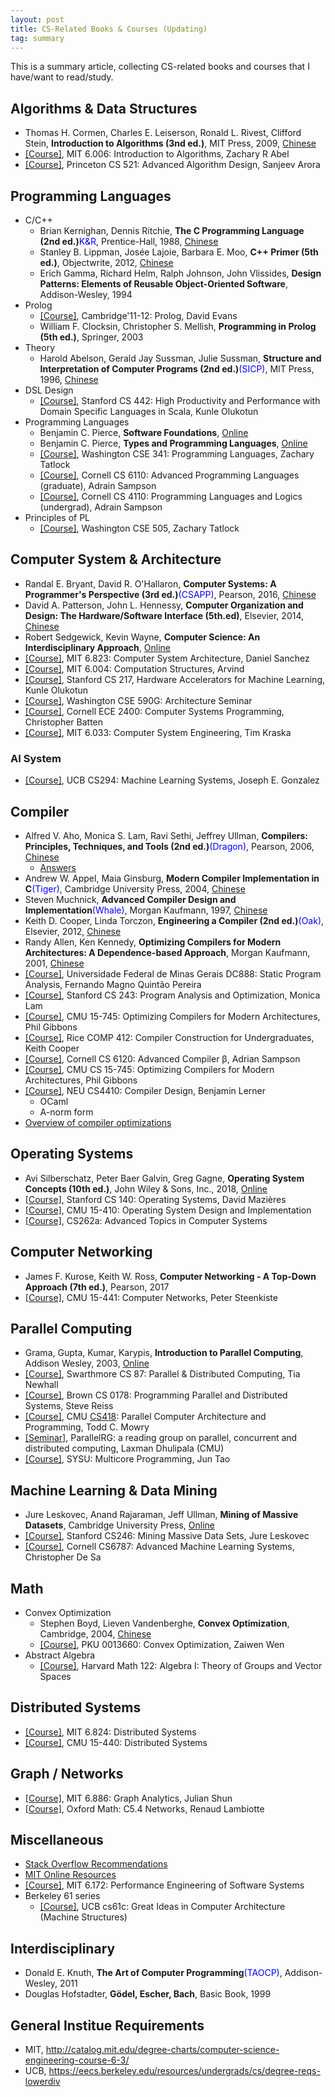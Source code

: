 ```yaml
---
layout: post
title: CS-Related Books & Courses (Updating)
tag: summary
---
```


This is a summary article, collecting CS-related books and courses that I have/want to read/study.

<!--more-->

## Algorithms & Data Structures
* Thomas H. Cormen, Charles E. Leiserson, Ronald L. Rivest, Clifford Stein, **Introduction to Algorithms (3nd ed.)**, MIT Press, 2009, [Chinese](https://book.douban.com/subject/20432061/)
* [[Course]](https://learning-modules.mit.edu/materials/index.html?uuid=/course/6/fa18/6.006#materials), MIT 6.006: Introduction to Algorithms, Zachary R Abel
* [[Course]](http://www.cs.princeton.edu/courses/archive/fall14/cos521/), Princeton CS 521: Advanced Algorithm Design, Sanjeev Arora

## Programming Languages
* C/C++
	-  Brian Kernighan, Dennis Ritchie, **The C Programming Language (2nd ed.)**<font color="blue">K&R</font>, Prentice-Hall, 1988, [Chinese](https://book.douban.com/subject/1139336/)
	- Stanley B. Lippman, Josée Lajoie, Barbara E. Moo, **C++ Primer (5th ed.)**, Objectwrite, 2012, [Chinese](https://book.douban.com/subject/25708312/)
	- Erich Gamma, Richard Helm, Ralph Johnson, John Vlissides, **Design Patterns: Elements of Reusable Object-Oriented Software**, Addison-Wesley, 1994
* Prolog
	- [[Course]](https://www.cl.cam.ac.uk/teaching/1112/Prolog/materials.html), Cambridge'11-12: Prolog, David Evans
	- William F. Clocksin, Christopher S. Mellish, **Programming in Prolog (5th ed.)**, Springer, 2003
* Theory
	- Harold Abelson, Gerald Jay Sussman, Julie Sussman, **Structure and Interpretation of Computer Programs (2nd ed.)**<font color="blue">(SICP)</font>, MIT Press, 1996, [Chinese](https://book.douban.com/subject/1148282/)
* DSL Design
	- [[Course]](http://web.stanford.edu/class/cs442/), Stanford CS 442: High Productivity and Performance with Domain Specific Languages in Scala, Kunle Olukotun
* Programming Languages
	- Benjamin C. Pierce, **Software Foundations**, [Online](https://softwarefoundations.cis.upenn.edu/)
	- Benjamin C. Pierce, **Types and Programming Languages**, [Online](https://www.cis.upenn.edu/~bcpierce/tapl/)
	- [[Course]](https://sites.google.com/cs.washington.edu/cse341-19wi), Washington CSE 341: Programming Languages, Zachary Tatlock
	- [[Course]](https://www.cs.cornell.edu/courses/cs6110/2019sp/), Cornell CS 6110: Advanced Programming Languages (graduate), Adrain Sampson
	- [[Course]](https://www.cs.cornell.edu/courses/cs4110/2018fa/), Cornell CS 4110: Programming Languages and Logics (undergrad), Adrain Sampson
* Principles of PL
	- [[Course]](https://sites.google.com/cs.washington.edu/cse-p505-19sp), Washington CSE 505, Zachary Tatlock

## Computer System & Architecture
* Randal E. Bryant, David R. O'Hallaron, **Computer Systems: A Programmer's Perspective (3rd ed.)**<font color="blue">(CSAPP)</font>, Pearson, 2016, [Chinese](https://book.douban.com/subject/5333562/)
* David A. Patterson, John L. Hennessy, **Computer Organization and Design: The Hardware/Software Interface (5th.ed)**, Elsevier, 2014, [Chinese](https://book.douban.com/subject/25813550/)
* Robert Sedgewick, Kevin Wayne, **Computer Science: An Interdisciplinary Approach**, [Online](https://introcs.cs.princeton.edu/java/home/)
* [[Course]](http://csg.csail.mit.edu/6.823/index.html), MIT 6.823: Computer System Architecture, Daniel Sanchez
* [[Course]](https://6004.mit.edu/web/spring19/), MIT 6.004: Computation Structures, Arvind
* [[Course]](https://cs217.stanford.edu/), Stanford CS 217, Hardware Accelerators for Machine Learning, Kunle Olukotun
* [[Course]](https://courses.cs.washington.edu/courses/cse590g/17wi/), Washington CSE 590G: Architecture Seminar
* [[Course]](https://www.csl.cornell.edu/courses/ece2400/handouts.html), Cornell ECE 2400: Computer Systems Programming, Christopher Batten
* [[Course]](http://web.mit.edu/6.033/www/), MIT 6.033: Computer System Engineering, Tim Kraska

### AI System
* [[Course]](https://ucbrise.github.io/cs294-ai-sys-fa20/), UCB CS294: Machine Learning Systems, Joseph E. Gonzalez

## Compiler
* Alfred V. Aho, Monica S. Lam, Ravi Sethi, Jeffrey Ullman, **Compilers: Principles, Techniques, and Tools (2nd ed.)**<font color="blue">(Dragon)</font>, Pearson, 2006, [Chinese](https://book.douban.com/subject/3296317/)
	* [Answers](https://github.com/fool2fish/dragon-book-exercise-answers)
* Andrew W. Appel, Maia Ginsburg, **Modern Compiler Implementation in C**<font color="blue">(Tiger)</font>, Cambridge University Press, 2004, [Chinese](https://book.douban.com/subject/30191414/)
* Steven Muchnick, **Advanced Compiler Design and Implementation**<font color="blue">(Whale)</font>, Morgan Kaufmann, 1997, [Chinese](https://book.douban.com/subject/1400374/)
* Keith D. Cooper, Linda Torczon, **Engineering a Compiler (2nd ed.)**<font color="blue">(Oak)</font>, Elsevier, 2012, [Chinese](https://book.douban.com/subject/20436488/)
* Randy Allen, Ken Kennedy, **Optimizing Compilers for Modern Architectures: A Dependence-based Approach**, Morgan Kaufmann, 2001, [Chinese](https://book.douban.com/subject/1171448/)
* [[Course]](https://homepages.dcc.ufmg.br/~fernando/classes/dcc888/), Universidade Federal de Minas Gerais DC888: Static Program Analysis, Fernando Magno Quintão Pereira
* [[Course]](https://suif.stanford.edu/~courses/cs243/), Stanford CS 243: Program Analysis and Optimization, Monica Lam
* [[Course]](http://www.cs.cmu.edu/~15745/), CMU 15-745: Optimizing Compilers for Modern Architectures, Phil Gibbons
* [[Course]](https://www.clear.rice.edu/comp412/Lectures/), Rice COMP 412: Compiler Construction for Undergraduates, Keith Cooper
* [[Course]](https://www.cs.cornell.edu/courses/cs6120/2019fa/), Cornell CS 6120: Advanced Compiler β, Adrian Sampson
* [[Course]](http://www.cs.cmu.edu/afs/cs/academic/class/15745-s19/www/), CMU CS 15-745: Optimizing Compilers for Modern Architectures, Phil Gibbons
* [[Course]](https://course.ccs.neu.edu/cs4410/), NEU CS4410: Compiler Design, Benjamin Lerner
	* OCaml
	* A-norm form
* [Overview of compiler optimizations](https://yunmingzhang.wordpress.com/2016/12/01/a-good-overview-of-compiler-optimizations/)

## Operating Systems
* Avi Silberschatz, Peter Baer Galvin, Greg Gagne, **Operating System Concepts (10th ed.)**, John Wiley & Sons, Inc., 2018, [Online](http://www.os-book.com/OS10/slide-dir/index.html)
* [[Course]](http://www.scs.stanford.edu/19wi-cs140/), Stanford CS 140: Operating Systems, David Mazières
* [[Course]](https://www.cs.cmu.edu/~410/), CMU 15-410: Operating System Design and Implementation
* [[Course]](), CS262a: Advanced Topics in Computer Systems

## Computer Networking
* James F. Kurose, Keith W. Ross, **Computer Networking - A Top-Down Approach (7th ed.)**, Pearson, 2017
* [[Course]](https://www.cs.cmu.edu/~prs/15-441-F16/), CMU 15-441: Computer Networks, Peter Steenkiste

## Parallel Computing
* Grama, Gupta, Kumar, Karypis, **Introduction to Parallel Computing**, Addison Wesley, 2003, [Online](https://www.cs.purdue.edu/homes/ayg/book/Slides/)
* [[Course]](https://www.cs.swarthmore.edu/~newhall/cs87/s12/), Swarthmore CS 87: Parallel & Distributed Computing, Tia Newhall
* [[Course]](http://cs.brown.edu/courses/csci1780/), Brown CS 0178: Programming Parallel and Distributed Systems, Steve Reiss
* [[Course]](http://www.cs.cmu.edu/afs/cs/academic/class/15418-s11/www/), CMU [CS418](http://www.cs.cmu.edu/~418/): Parallel Computer Architecture and Programming, Todd C. Mowry
* [[Seminar]](https://ldhulipala.github.io/reading.html), ParallelRG: a reading group on parallel, concurrent and distributed computing, Laxman Dhulipala (CMU)
* [[Course]](https://lukeluocn.github.io/multicoresysu2020/), SYSU: Multicore Programming, Jun Tao

## Machine Learning & Data Mining
* Jure Leskovec, Anand Rajaraman, Jeff Ullman, **Mining of Massive Datasets**, Cambridge University Press, [Online](http://www.mmds.org/)
* [[Course]](http://web.stanford.edu/class/cs246/), Stanford CS246: Mining Massive Data Sets, Jure Leskovec
* [[Course]](http://www.cs.cornell.edu/courses/cs6787/2019fa/), Cornell CS6787: Advanced Machine Learning Systems, Christopher De Sa

## Math
* Convex Optimization
	- Stephen Boyd, Lieven Vandenberghe, **Convex Optimization**, Cambridge, 2004, [Chinese](https://book.douban.com/subject/21249088/)
	- [[Course]](http://bicmr.pku.edu.cn/~wenzw/opt-2018-fall.html), PKU 0013660: Convex Optimization, Zaiwen Wen
* Abstract Algebra
	- [[Course]](https://canvas.harvard.edu/courses/30943/files/folder/Notes), Harvard Math 122: Algebra I: Theory of Groups and Vector Spaces

## Distributed Systems
* [[Course]](https://pdos.csail.mit.edu/6.824/index.html), MIT 6.824: Distributed Systems
* [[Course]](http://www.cs.cmu.edu/~srini/15-440-all/2016.Fall/syllabus.html), CMU 15-440: Distributed Systems

## Graph / Networks
* [[Course]](https://people.csail.mit.edu/jshun/6886-s18/), MIT 6.886: Graph Analytics, Julian Shun
* [[Course]](https://courses.maths.ox.ac.uk/node/42624), Oxford Math: C5.4 Networks, Renaud Lambiotte

## Miscellaneous
* [Stack Overflow Recommendations](https://stackoverflow.com/questions/1711/what-is-the-single-most-influential-book-every-programmer-should-read)
* [MIT Online Resources](https://ocw.mit.edu/courses/electrical-engineering-and-computer-science/)
* [[Course]](http://stellar.mit.edu/S/course/6/fa14/6.172/materials.html), MIT 6.172: Performance Engineering of Software Systems
* Berkeley 61 series
	- [[Course]](https://cs61c.org/), UCB cs61c: Great Ideas in Computer Architecture (Machine Structures)

## Interdisciplinary
* Donald E. Knuth, **The Art of Computer Programming**<font color="blue">(TAOCP)</font>, Addison-Wesley, 2011
* Douglas Hofstadter, **Gödel, Escher, Bach**, Basic Book, 1999

## General Institue Requirements
* MIT, <http://catalog.mit.edu/degree-charts/computer-science-engineering-course-6-3/>
* UCB, <https://eecs.berkeley.edu/resources/undergrads/cs/degree-reqs-lowerdiv>